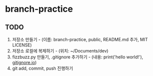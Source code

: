 # branch-practice

## TODO

1. 저장소 만들기 - (이름: branch-practice, public, README.md 추가, MIT LICENSE)
2. 저장소 로컬에 복제하기 - (위치: ~/Documents/dev)
3. fizzbuzz.py 만들기, .gitignore 추가하기 - (내용: print('hello world!'), [gitignore.io](https://www.toptal.com/developers/gitignore))
4. git add, commit, push 진행하기

